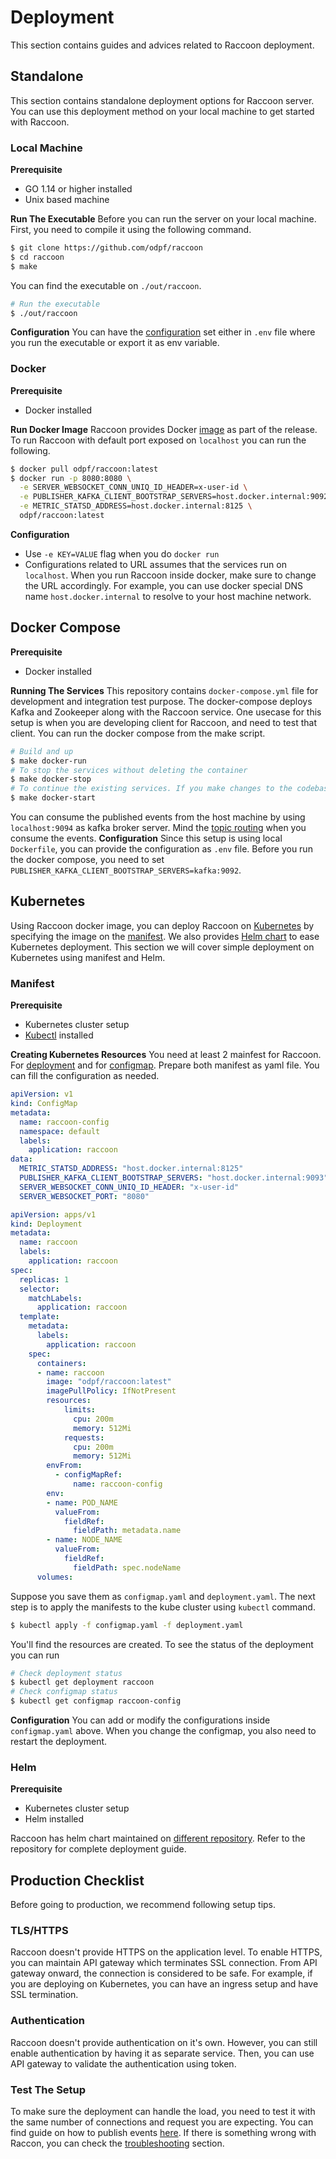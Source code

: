 # Deployment
This section contains guides and advices related to Raccoon deployment.
## Standalone
This section contains standalone deployment options for Raccoon server. You can use this deployment method on your local machine to get started with Raccoon.
### Local Machine
**Prerequisite**
- GO 1.14 or higher installed
- Unix based machine

**Run The Executable**
Before you can run the server on your local machine. First, you need to compile it using the following command.
```sh
$ git clone https://github.com/odpf/raccoon
$ cd raccoon
$ make
```
You can find the executable on `./out/raccoon`.
```sh
# Run the executable
$ ./out/raccoon
```

**Configuration**
You can have the [configuration](https://odpf.gitbook.io/raccoon/reference/configurations) set either in `.env` file where you run the executable or export it as env variable.

### Docker
**Prerequisite**
- Docker installed

**Run Docker Image**
Raccoon provides Docker [image](https://hub.docker.com/r/odpf/raccoon) as part of the release. To run Raccoon with default port exposed on `localhost` you can run the following.
```sh
$ docker pull odpf/raccoon:latest
$ docker run -p 8080:8080 \
  -e SERVER_WEBSOCKET_CONN_UNIQ_ID_HEADER=x-user-id \
  -e PUBLISHER_KAFKA_CLIENT_BOOTSTRAP_SERVERS=host.docker.internal:9092 \
  -e METRIC_STATSD_ADDRESS=host.docker.internal:8125 \
  odpf/raccoon:latest
```

**Configuration**
- Use `-e KEY=VALUE` flag  when you do `docker run`
- Configurations related to URL assumes that the services run on `localhost`. When you run Raccoon inside docker, make sure to change the URL accordingly. For example, you can use docker special DNS name `host.docker.internal` to resolve to your host machine network.
## Docker Compose
**Prerequisite**
- Docker installed

**Running The Services**
This repository contains `docker-compose.yml` file for development and integration test purpose. The docker-compose deploys Kafka and Zookeeper along with the Raccoon service. One usecase for this setup is when you are developing client for Raccoon, and need to test that client.
You can run the docker compose from the make script.
```sh
# Build and up
$ make docker-run
# To stop the services without deleting the container
$ make docker-stop
# To continue the existing services. If you make changes to the codebase, you need to run `make docker-run` instead
$ make docker-start
```

You can consume the published events from the host machine by using `localhost:9094` as kafka broker server. Mind the [topic routing](https://odpf.gitbook.io/raccoon/concepts/architecture#event-distribution) when you consume the events.
**Configuration**
Since this setup is using local `Dockerfile`, you can provide the configuration as `.env` file. Before you run the docker compose, you need to set `PUBLISHER_KAFKA_CLIENT_BOOTSTRAP_SERVERS=kafka:9092`.
## Kubernetes
Using Raccoon docker image, you can deploy Raccoon on [Kubernetes](https://kubernetes.io/) by specifying the image on the [manifest](https://kubernetes.io/docs/concepts/workloads/controllers/deployment/#creating-a-deployment). We also provides [Helm chart](https://github.com/odpf/charts/tree/main/stable/raccoon) to ease Kubernetes deployment. This section we will cover simple deployment on Kubernetes using manifest and Helm.
### Manifest
**Prerequisite**
- Kubernetes cluster setup
- [Kubectl](https://kubernetes.io/docs/tasks/tools/#kubectl) installed

**Creating Kubernetes Resources**
You need at least 2 mainfest for Raccoon. For [deployment](https://kubernetes.io/docs/concepts/workloads/controllers/deployment) and for [configmap](https://kubernetes.io/docs/tasks/configure-pod-container/configure-pod-configmap/). Prepare both manifest as yaml file. You can fill the configuration as needed.
```yaml
apiVersion: v1
kind: ConfigMap
metadata:
  name: raccoon-config
  namespace: default
  labels:
    application: raccoon
data:
  METRIC_STATSD_ADDRESS: "host.docker.internal:8125"
  PUBLISHER_KAFKA_CLIENT_BOOTSTRAP_SERVERS: "host.docker.internal:9093"
  SERVER_WEBSOCKET_CONN_UNIQ_ID_HEADER: "x-user-id"
  SERVER_WEBSOCKET_PORT: "8080"
```
```yaml
apiVersion: apps/v1
kind: Deployment
metadata:
  name: raccoon
  labels:
    application: raccoon
spec:
  replicas: 1
  selector:
    matchLabels:
      application: raccoon
  template:
    metadata:
      labels:
        application: raccoon
    spec:
      containers:
      - name: raccoon
        image: "odpf/raccoon:latest"
        imagePullPolicy: IfNotPresent
        resources:
            limits:
              cpu: 200m
              memory: 512Mi
            requests:
              cpu: 200m
              memory: 512Mi
        envFrom:
          - configMapRef:
              name: raccoon-config
        env:
        - name: POD_NAME
          valueFrom:
            fieldRef:
              fieldPath: metadata.name
        - name: NODE_NAME
          valueFrom:
            fieldRef:
              fieldPath: spec.nodeName
      volumes:
```

Suppose you save them as `configmap.yaml` and `deployment.yaml`. The next step is to apply the manifests to the kube cluster using `kubectl` command.
```sh
$ kubectl apply -f configmap.yaml -f deployment.yaml
```
You'll find the resources are created. To see the status of the deployment you can run
```sh
# Check deployment status
$ kubectl get deployment raccoon
# Check configmap status
$ kubectl get configmap raccoon-config
```

**Configuration**
You can add or modify the configurations inside `configmap.yaml` above. When you change the configmap, you also need to restart the deployment.

### Helm
**Prerequisite**
- Kubernetes cluster setup
- Helm installed

Raccoon has helm chart maintained on [different repository](https://github.com/odpf/charts/tree/main/stable/raccoon). Refer to the repository for complete deployment guide.

## Production Checklist
Before going to production, we recommend following setup tips.
### TLS/HTTPS
Raccoon doesn't provide HTTPS on the application level. To enable HTTPS, you can maintain API gateway which terminates SSL connection. From API gateway onward, the connection is considered to be safe. For example, if you are deploying on Kubernetes, you can have an ingress setup and have SSL termination.
### Authentication
Raccoon doesn't provide authentication on it's own. However, you can still enable authentication by having it as separate service. Then, you can use API gateway to validate the authentication using token.
### Test The Setup
To make sure the deployment can handle the load, you need to test it with the same number of connections and request you are expecting. You can find guide on how to publish events [here](https://odpf.gitbook.io/raccoon/guides/publishing). If there is something wrong with Raccon, you can check the [troubleshooting](https://odpf.gitbook.io/raccoon/guides/troubleshooting) section.
